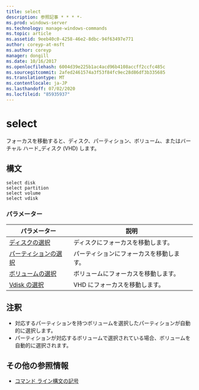 ```yaml
---
title: select
description: 参照記事 * * * *-
ms.prod: windows-server
ms.technology: manage-windows-commands
ms.topic: article
ms.assetid: 9eeb40c0-4258-46e2-8dbc-94f63497e771
author: coreyp-at-msft
ms.author: coreyp
manager: dongill
ms.date: 10/16/2017
ms.openlocfilehash: 6004d39e225b1ac4acd96b4108accff2ccfc485c
ms.sourcegitcommit: 2afed2461574a3f53f84fc9ec28d86df3b335685
ms.translationtype: MT
ms.contentlocale: ja-JP
ms.lasthandoff: 07/02/2020
ms.locfileid: "85935937"
---
```

# <a name="select"></a>select



フォーカスを移動すると、ディスク、パーティション、ボリューム、またはバーチャル ハード_ディスク (VHD) します。

## <a name="syntax"></a>構文

```
select disk
select partition
select volume
select vdisk
```

### <a name="parameters"></a>パラメーター

|パラメーター|説明|
|---------|-----------|
|[ディスクの選択](select-disk.md)|ディスクにフォーカスを移動します。|
|[パーティションの選択](select-partition.md)|パーティションにフォーカスを移動します。|
|[ボリュームの選択](select-volume.md)|ボリュームにフォーカスを移動します。|
|[Vdisk の選択](select-vdisk.md)|VHD にフォーカスを移動します。|

## <a name="remarks"></a>注釈

-   対応するパーティションを持つボリュームを選択したパーティションが自動的に選択します。
-   パーティションが対応するボリュームで選択されている場合、ボリュームを自動的に選択されます。

## <a name="additional-references"></a>その他の参照情報

- [コマンド ライン構文の記号](command-line-syntax-key.md)

